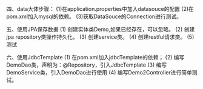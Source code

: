 四、data大体步骤：
(1)在application.properties中加入datasouce的配置
(2)在pom.xml加入mysql的依赖。
(3)获取DataSouce的Connection进行测试。

五、使用JPA保存数据
(1) 创建实体类Demo,如果已经存在，可以忽略。
(2) 创建jpa repository类操作持久化。
(3) 创建service类。
(4) 创建restful请求类。
(5) 测试

六、使用JdbcTemplate
(1) 在pom.xml加入jdbcTemplate的依赖；
(2) 编写DemoDao类，声明为：@Repository，引入JdbcTemplate
(3) 编写DemoService类，引入DemoDao进行使用
(4) 编写Demo2Controller进行简单测试。
